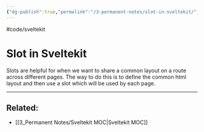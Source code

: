 ```yaml
---
{"dg-publish":true,"permalink":"/3-permanent-notes/slot-in-sveltekit/","created":"2023-07-24T15:05:59.467-05:00","updated":"2023-08-02T14:53:05.485-05:00"}
---
```


#code/sveltekit

# Slot in Sveltekit

Slots are helpful for when we want to share a common layout on a route across different pages. The way to do this is to define the common html layout and then use a slot which will be used by each page.

---
## Related:
- [[3_Permanent Notes/Sveltekit MOC\|Sveltekit MOC]]